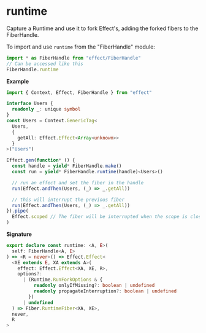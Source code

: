 # runtime

Capture a Runtime and use it to fork Effect's, adding the forked fibers to the FiberHandle.

To import and use `runtime` from the "FiberHandle" module:

```ts
import * as FiberHandle from "effect/FiberHandle"
// Can be accessed like this
FiberHandle.runtime
```

**Example**

```ts
import { Context, Effect, FiberHandle } from "effect"

interface Users {
  readonly _: unique symbol
}
const Users = Context.GenericTag<
  Users,
  {
    getAll: Effect.Effect<Array<unknown>>
  }
>("Users")

Effect.gen(function* () {
  const handle = yield* FiberHandle.make()
  const run = yield* FiberHandle.runtime(handle)<Users>()

  // run an effect and set the fiber in the handle
  run(Effect.andThen(Users, (_) => _.getAll))

  // this will interrupt the previous fiber
  run(Effect.andThen(Users, (_) => _.getAll))
}).pipe(
  Effect.scoped // The fiber will be interrupted when the scope is closed
)
```

**Signature**

```ts
export declare const runtime: <A, E>(
  self: FiberHandle<A, E>
) => <R = never>() => Effect.Effect<
  <XE extends E, XA extends A>(
    effect: Effect.Effect<XA, XE, R>,
    options?:
      | (Runtime.RunForkOptions & {
          readonly onlyIfMissing?: boolean | undefined
          readonly propagateInterruption?: boolean | undefined
        })
      | undefined
  ) => Fiber.RuntimeFiber<XA, XE>,
  never,
  R
>
```
